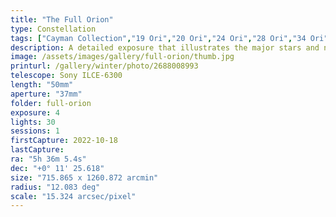 ```yaml
---
title: "The Full Orion"
type: Constellation
tags: ["Cayman Collection","19 Ori","20 Ori","24 Ori","28 Ori","34 Ori","39 Ori","44 Ori","46 Ori","50 Ori","58 Ori","Al Mankib","Algebar (β Ori)","Betelgeux (α Ori)","Flame Nebula","Great Orion Nebula","Heka (λ Ori)","IC434","M42","M43","Mairan's Nebula","NGC1976","NGC1982","NGC2024","NGC2112","Orion B","Orion Nebula","Part of the constellation Orion (Ori)","The star Alnilam (ε Ori)","The star Alnitak (ζ Ori)","The star Bellatrix (γ Ori)","The star Betelgeuse","The star Hatysa (ι Ori)","The star Meissa","The star Mintaka (δ Ori)","The star Rigel","The star Saif al Jabbar (η Ori)","The star τ Ori"]
description: A detailed exposure that illustrates the major stars and nebulae.
image: /assets/images/gallery/full-orion/thumb.jpg
printurl: /gallery/winter/photo/2688008993
telescope: Sony ILCE-6300
length: "50mm"
aperture: "37mm"
folder: full-orion
exposure: 4
lights: 30
sessions: 1
firstCapture: 2022-10-18
lastCapture:
ra: "5h 36m 5.4s"
dec: "+0° 11' 25.618"
size: "715.865 x 1260.872 arcmin"
radius: "12.083 deg"
scale: "15.324 arcsec/pixel"
---
```

